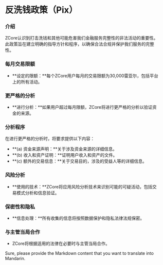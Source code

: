 # 反洗钱政策（Pix）

### 介绍 <a href="#introduction" id="introduction"></a>

ZCore认识到打击洗钱和其他可能危害我们金融服务完整性的非法活动的重要性。此政策旨在建立明确的指导方针和程序，以确保合法合规并保护我们服务的完整性。

### 每月交易限额 <a href="#monthly-transaction-limit" id="monthly-transaction-limit"></a>

* **设定的限额：**每个ZCore用户每月的交易限额为30,000雷亚尔，包括平台上的所有活动。

### 更严格的分析 <a href="#stricter-analysis" id="stricter-analysis"></a>

* **进行分析：**如果用户超过每月限额，ZCore将进行更严格的分析以验证资金的来源。

### 分析程序 <a href="#analysis-procedures" id="analysis-procedures"></a>

在进行更严格的分析时，将要求提供以下内容：

* **(a) 资金来源声明：**关于涉及资金来源的详细信息。
* **(b) 收入和资产证明：**证明用户收入和资产的文件。
* **(c) 额外的交易信息：**关于交易目的，涉及的受益人等的详细信息。

### 风险分析 <a href="#risk-analysis" id="risk-analysis"></a>

* **使用的技术：**ZCore将应用风险分析技术来识别可能的可疑活动，包括交易模式分析和信息验证。

### 保密性和隐私 <a href="#confidentiality-and-privacy" id="confidentiality-and-privacy"></a>

* **信息处理：**所有收集的信息将按照数据保护和隐私法律法规保密。

### 与主管当局合作 <a href="#cooperation-with-competent-authorities" id="cooperation-with-competent-authorities"></a>

* ZCore将根据适用的法律在必要时与主管当局合作。

Sure, please provide the Markdown content that you want to translate into Mandarin.
